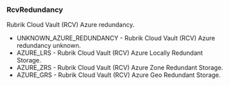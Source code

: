 ### RcvRedundancy
Rubrik Cloud Vault (RCV) Azure redundancy.

- UNKNOWN_AZURE_REDUNDANCY - Rubrik Cloud Vault (RCV) Azure redundancy unknown.
- AZURE_LRS - Rubrik Cloud Vault (RCV) Azure Locally Redundant Storage.
- AZURE_ZRS - Rubrik Cloud Vault (RCV) Azure Zone Redundant Storage.
- AZURE_GRS - Rubrik Cloud Vault (RCV) Azure Geo Redundant Storage.
